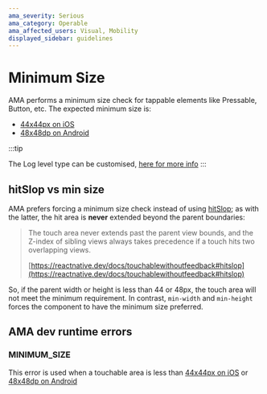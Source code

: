 ```yaml
---
ama_severity: Serious
ama_category: Operable
ama_affected_users: Visual, Mobility
displayed_sidebar: guidelines
---
```


# Minimum Size

<AMASection />
AMA performs a minimum size check for tappable elements like Pressable, Button, etc. The expected minimum size is:

- [44x44px on iOS](https://developer.apple.com/design/human-interface-guidelines/ios/visual-design/adaptivity-and-layout/)
- [48x48dp on Android](https://support.google.com/accessibility/android/answer/7101858?hl=en-GB)

:::tip

The Log level type can be customised, [here for more info](../introduction/config-file#customising-the-log-levels)
:::

## hitSlop vs min size

AMA prefers forcing a minimum size check instead of using [hitSlop](https://reactnative.dev/docs/pressable#hitslop); as with the latter, the hit area is **never** extended beyond the parent boundaries:

> The touch area never extends past the parent view bounds, and the Z-index of sibling views always takes precedence if a touch hits two overlapping views.
>
> [https://reactnative.dev/docs/touchablewithoutfeedback#hitslop](https://reactnative.dev/docs/touchablewithoutfeedback#hitslop)

So, if the parent width or height is less than 44 or 48px, the touch area will not meet the minimum requirement. In contrast, `min-width` and `min-height` forces the component to have the minimum size preferred.

## AMA dev runtime errors

### MINIMUM_SIZE <Must />

This error is used when a touchable area is less than [44x44px on iOS](https://developer.apple.com/design/human-interface-guidelines/ios/visual-design/adaptivity-and-layout/) or [48x48dp on Android](https://support.google.com/accessibility/android/answer/7101858?hl=en-GB)
